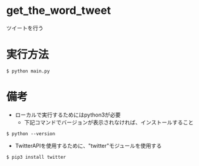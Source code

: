 # get_the_word_tweet
ツイートを行う
# 実行方法
```
$ python main.py
```

# 備考

* ローカルで実行するためにはpython3が必要
    * 下記コマンドでバージョンが表示されなければ、インストールすること
```
$ python --version
```
* TwitterAPIを使用するために、"twitter"モジュールを使用する
```
$ pip3 install twitter
```
